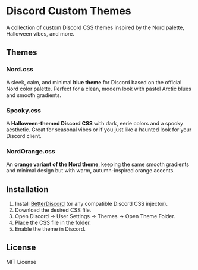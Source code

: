 # Discord Custom Themes

A collection of custom Discord CSS themes inspired by the Nord palette, Halloween vibes, and more.

## Themes

### **Nord.css**
A sleek, calm, and minimal **blue theme** for Discord based on the official Nord color palette. Perfect for a clean, modern look with pastel Arctic blues and smooth gradients.

### **Spooky.css**
A **Halloween-themed Discord CSS** with dark, eerie colors and a spooky aesthetic. Great for seasonal vibes or if you just like a haunted look for your Discord client.

### **NordOrange.css**
An **orange variant of the Nord theme**, keeping the same smooth gradients and minimal design but with warm, autumn-inspired orange accents.

## Installation
1. Install [BetterDiscord](https://betterdiscord.app/) (or any compatible Discord CSS injector).  
2. Download the desired CSS file.  
3. Open Discord → User Settings → Themes → Open Theme Folder.  
4. Place the CSS file in the folder.  
5. Enable the theme in Discord.

## License
MIT License
